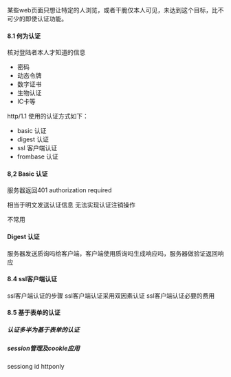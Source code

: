 某些web页面只想让特定的人浏览，或者干脆仅本人可见，未达到这个目标，比不可少的即使认证功能。

#### 8.1 何为认证 ####

核对登陆者本人才知道的信息

* 密码
* 动态令牌
* 数字证书
* 生物认证
* IC卡等

http/1.1 使用的认证方式如下：

* basic 认证
* digest 认证
* ssl 客户端认证
* frombase 认证


#### 8,2 Basic 认证 ####

服务器返回401 authorization required

相当于明文发送认证信息
无法实现认证注销操作

不常用

#### Digest 认证 ####
 
 服务器发送质询吗给客户端，客户端使用质询吗生成响应吗，服务器做验证返回响应

#### 8.4 ssl客户端认证 ####

ssl客户端认证的步骤
ssl客户端认证采用双因素认证
ssl客户端认证必要的费用

#### 8.5 基于表单的认证 ####

##### 认证多半为基于表单的认证 #####

##### session管理及cookie应用 #####

sessiong id 
httponly 


